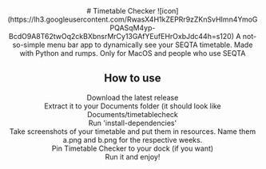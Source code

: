 <center># Timetable Checker
![icon](https://lh3.googleusercontent.com/RwasX4H1kZEPRr9zZKnSvHImn4YmoGPQASqM4yp-BcdO9A8T62twOq2ckBXbnsrMrCy13GAfYEufEHrOxbJdc44h=s120)  
A not-so-simple menu bar app to dynamically see your SEQTA timetable.
Made with Python and rumps. Only for MacOS and people who use SEQTA

## How to use
Download the latest release  
Extract it to your Documents folder (it should look like Documents/timetablecheck  
Run 'install-dependencies'  
Take screenshots of your timetable and put them in resources. Name them a.png and b.png for the respective weeks.  
Pin Timetable Checker to your dock (if you want)  
Run it and enjoy!</center>
